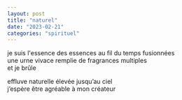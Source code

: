 ```yaml
---
layout: post
title: "naturel"
date: "2023-02-21"
categories: "spirituel"
---
```


je suis l'essence des essences au fil du temps fusionnées  
une urne vivace remplie de fragrances multiples  
et je brûle  

effluve naturelle élevée jusqu’au ciel  
j’espère être agréable à mon créateur  
